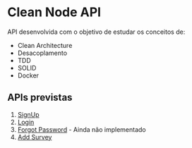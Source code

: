 # Clean Node API

API desenvolvida com o objetivo de estudar os conceitos de: 
* Clean Architecture
* Desacoplamento
* TDD
* SOLID
* Docker

## APIs previstas
1. [SignUp](./documentation/signup.md)
2. [Login](./documentation/login.md)
3. [Forgot Password](./documentation/forgot-password.md) - Ainda não implementado
4. [Add Survey](./documentation/add-survey.md)
